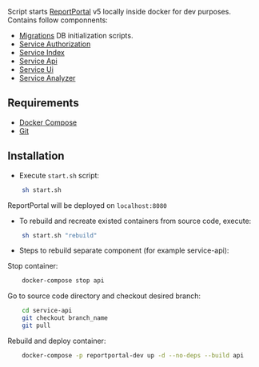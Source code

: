 Script starts [ReportPortal](https://github.com/reportportal) v5 locally inside docker for dev purposes. Contains follow componnents:
- [Migrations](https://github.com/reportportal/migrations) DB initialization scripts.
- [Service Authorization](https://github.com/reportportal/service-authorization)
- [Service Index](https://github.com/reportportal/service-index/)
- [Service Api](https://github.com/reportportal/service-api/)
- [Service Ui](https://github.com/reportportal/service-ui/)
- [Service Analyzer](https://github.com/reportportal/service-auto-analyzer)

## Requirements
- [Docker Compose](https://docs.docker.com/compose/install/)
- [Git](https://git-scm.com/downloads)

## Installation
- Execute `start.sh` script:
```bash
    sh start.sh
```
ReportPortal will be deployed on `localhost:8080`

- To rebuild and recreate existed containers from source code, execute:
```bash
    sh start.sh "rebuild"
```
- Steps to rebuild separate component (for example service-api):

Stop container:
```bash
    docker-compose stop api
```
Go to source code directory and checkout desired branch:
```bash
    cd service-api
    git checkout branch_name
    git pull
``` 
Rebuild and deploy container:
```bash
    docker-compose -p reportportal-dev up -d --no-deps --build api
```
